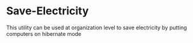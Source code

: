 # Save-Electricity
This utility can be used at organization level to save electricity by putting computers on hibernate mode
